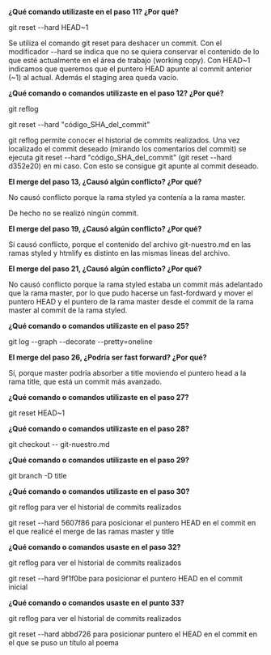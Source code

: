 **¿Qué comando utilizaste en el paso 11? ¿Por qué?**

git reset --hard HEAD~1

Se utiliza el comando git reset para deshacer un commit.
Con el modificador --hard se indica que no se quiera conservar el contenido de
lo que esté actualmente en el área de trabajo (working copy).
Con HEAD~1 indicamos que queremos que el puntero HEAD apunte al commit anterior
(~1) al actual.
Además el staging area queda vacío.

**¿Qué comando o comandos utilizaste en el paso 12? ¿Por qué?**

git reflog

git reset --hard "código_SHA_del_commit"

git reflog permite conocer el historial de commits realizados.
Una vez localizado el commit deseado (mirando los comentarios del commit) se
ejecuta git reset --hard "código_SHA_del_commit" (git reset --hard d352e20) en
mi caso. Con esto se consigue git apunte al commit deseado.

**El merge del paso 13, ¿Causó algún conflicto? ¿Por qué?**

No causó conflicto porque la rama styled ya contenía a la rama master.

De hecho no se realizó ningún commit.

**El merge del paso 19, ¿Causó algún conflicto? ¿Por qué?**

Sí causó conflicto, porque el contenido del archivo git-nuestro.md en las ramas
styled y htmlify es distinto en las mismas líneas del archivo.

**El merge del paso 21, ¿Causó algún conflicto? ¿Por qué?**

No causó conflicto porque la rama styled estaba un commit más
adelantado que la rama master, por lo que pudo hacerse un fast-fordward y
mover el puntero HEAD y el puntero de la rama master desde el commit de la
rama master al commit de la rama styled.

**¿Qué comando o comandos utilizaste en el paso 25?**

git log --graph --decorate --pretty=oneline

**El merge del paso 26, ¿Podría ser fast forward? ¿Por qué?**

Sí, porque master podría absorber a title moviendo el puntero head a la rama
title, que está un commit más avanzado.

**¿Qué comando o comandos utilizaste en el paso 27?**

git reset HEAD~1

**¿Qué comando o comandos utilizaste en el paso 28?**

git checkout -- git-nuestro.md

**¿Qué comando o comandos utilizaste en el paso 29?**

git branch -D title

**¿Qué comando o comandos utilizaste en el paso 30?**

git reflog para ver el historial de commits realizados

git reset --hard 5607f86 para posicionar el puntero HEAD en el commit en el que
realicé el merge de las ramas master y title

**¿Qué comando o comandos usaste en el paso 32?**

git reflog para ver el historial de commits realizados

git reset --hard 9f1f0be para posicionar el puntero HEAD en el commit inicial

**¿Qué comando o comandos usaste en el punto 33?**

git reflog para ver el historial de commits realizados

git reset --hard abbd726  para posicionar puntero el HEAD en el commit en el
que se puso un título al poema
